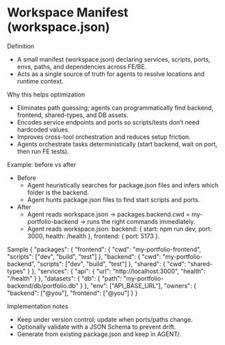 # Workspace Manifest (workspace.json)

Definition

- A small manifest (workspace.json) declaring services, scripts, ports, envs, paths, and dependencies across FE/BE.
- Acts as a single source of truth for agents to resolve locations and runtime context.

Why this helps optimization

- Eliminates path guessing; agents can programmatically find backend, frontend, shared-types, and DB assets.
- Encodes service endpoints and ports so scripts/tests don’t need hardcoded values.
- Improves cross-tool orchestration and reduces setup friction.
- Agents orchestrate tasks deterministically (start backend, wait on port, then run FE tests).

Example: before vs after

- Before
  - Agent heuristically searches for package.json files and infers which folder is the backend.
  - Agent hunts package.json files to find start scripts and ports.
- After
  - Agent reads workspace.json -> packages.backend.cwd = my-portfolio-backend -> runs the right commands immediately.
  - Agent reads workspace.json: backend: { start: npm run dev, port: 3000, health: /health }, frontend: { port: 5173 }.

Sample
{
"packages": {
"frontend": { "cwd": "my-portfolio-frontend", "scripts": ["dev", "build", "test"] },
"backend": { "cwd": "my-portfolio-backend", "scripts": ["dev", "build", "test"] },
"shared": { "cwd": "shared-types" }
},
"services": {
"api": { "url": "http://localhost:3000", "health": "/health" }
},
"datasets": {
"db": { "path": "my-portfolio-backend/db/portfolio.db" }
},
"env": ["API_BASE_URL"],
"owners": { "backend": ["@you"], "frontend": ["@you"] }
}

Implementation notes

- Keep under version control; update when ports/paths change.
- Optionally validate with a JSON Schema to prevent drift.
- Generate from existing package.json and keep in AGENT/.
